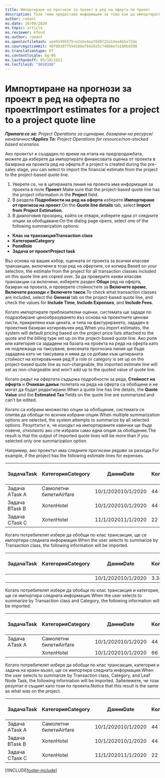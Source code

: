 ```yaml
---
title: Импортиране на прогнози за проект в ред на оферта по проект
description: Тази тема предоставя информация за това как да импортирате прогнози от проект за ред на оферта по проект.
author: rumant
ms.date: 10/09/2020
ms.topic: article
ms.reviewer: kfend
ms.author: rumant
ms.openlocfilehash: ae491495575ce2a5e4aaf0d8f22a14ea4b5e72de
ms.sourcegitcommit: 40f68387f594180af64a5e5c748b6efa188bd300
ms.translationtype: HT
ms.contentlocale: bg-BG
ms.lasthandoff: 05/10/2021
ms.locfileid: "6010188"
---
```

# <a name="import-estimates-for-a-project-to-a-project-quote-line"></a><span data-ttu-id="b8855-103">Импортиране на прогнози за проект в ред на оферта по проект</span><span class="sxs-lookup"><span data-stu-id="b8855-103">Import estimates for a project to a project quote line</span></span>

<span data-ttu-id="b8855-104">_**Прилага се за:** Project Operations за сценарии, базирани на ресурси/неналичност_</span><span class="sxs-lookup"><span data-stu-id="b8855-104">_**Applies To:** Project Operations for resource/non-stocked based scenarios_</span></span>


<span data-ttu-id="b8855-105">Ако проектът е създаден по време на етапа на предпродажбата, можете да изберете да импортирате финансовата оценка от проекта в базирана на проекта ред на оферта.</span><span class="sxs-lookup"><span data-stu-id="b8855-105">If a project is created during the pre-sales stage, you can select to import the financial estimate from the project to the project-based quote line.</span></span>

1. <span data-ttu-id="b8855-106">Уверете се, че в цитираната линия на проекта има информация за проекта в поле **Проект**.</span><span class="sxs-lookup"><span data-stu-id="b8855-106">Make sure that the project-based quote line has the project information in the **Project** field.</span></span>
2. <span data-ttu-id="b8855-107">В раздела **Подробности на ред на оферта** изберете **Импортиране от прогноза на проект**.</span><span class="sxs-lookup"><span data-stu-id="b8855-107">On the **Quote line details** tab, select **Import from Project Estimation**.</span></span>
3. <span data-ttu-id="b8855-108">В диалоговия прозорец, който се отваря, изберете една от следните опции за обобщаване:</span><span class="sxs-lookup"><span data-stu-id="b8855-108">On the dialog page opens, select one of the following summarization options:</span></span>

  - <span data-ttu-id="b8855-109">**Клас на транзакция**</span><span class="sxs-lookup"><span data-stu-id="b8855-109">**Transaction class**</span></span>
  - <span data-ttu-id="b8855-110">**Категория**</span><span class="sxs-lookup"><span data-stu-id="b8855-110">**Category**</span></span>
  - <span data-ttu-id="b8855-111">**Роля**</span><span class="sxs-lookup"><span data-stu-id="b8855-111">**Role**</span></span> 
  - <span data-ttu-id="b8855-112">**Задача от проект**</span><span class="sxs-lookup"><span data-stu-id="b8855-112">**Project task**</span></span>

<span data-ttu-id="b8855-113">Въз основа на вашия избор, оценката от проекта за всички класове транзакции, включени в този ред на офертите, се копира.</span><span class="sxs-lookup"><span data-stu-id="b8855-113">Based on your selection, the estimate from the project for all transaction classes included on this quote line are copied over.</span></span> <span data-ttu-id="b8855-114">За да проверите какви класове транзакции са включени, изберете раздел **Общи** ред на оферта, базиран на проекта, и проверете стойностите за **Включете време**, **Включете разходи** и **Включете такси**.</span><span class="sxs-lookup"><span data-stu-id="b8855-114">To check what transaction classes are included, select the **General** tab on the project-based quote line, and check the values for **Include Time**, **Include Expenses**, and **Include Fees**.</span></span>

<span data-ttu-id="b8855-115">Когато импортирате приблизителни оценки, системата ще зададе по подразбиране ценообразуването въз основа на проектните ценови листи, прикрепени към цената, и типа на фактурирането, зададен в проектния базиран котировъчен ред.</span><span class="sxs-lookup"><span data-stu-id="b8855-115">When you import estimates, the system will default pricing based on the project price lists attached to the quote and the billing type set up on the project-based quote line.</span></span> <span data-ttu-id="b8855-116">Ако роля или категория са зададени на базата на проекта на реда на оферта като не подлежаща на таксуване, внесената прогнозна линия ще бъде зададена като не таксувана и няма да се добави към цитираната стойност на котировъчния ред.</span><span class="sxs-lookup"><span data-stu-id="b8855-116">If a role or category is set up on the project-based quote line as non-chargeable, the imported estimate line will set as non-chargeable and won't add up to the quoted value of quote line.</span></span>

<span data-ttu-id="b8855-117">Когато редът на офертата съдържа подробности за реда, **Стойност на оферта** и **Очакван данък** полетата на реда на оферта са обобщени и не могат да бъдат редактирани.</span><span class="sxs-lookup"><span data-stu-id="b8855-117">When a quote line has line details, the **Quote Value** and the **Estimated Tax** fields on the quote line are summarized and can't be edited.</span></span>

<span data-ttu-id="b8855-118">Когато са избрани множество опции за обобщение, системата се опитва да обобщи по всички избрани опции.</span><span class="sxs-lookup"><span data-stu-id="b8855-118">When multiple summarization options are selected, the system attempts to summarize by all selected options.</span></span> <span data-ttu-id="b8855-119">Резултатът е, че изходът на импортираните кавички ще бъде повече, отколкото ако сте избрали само една опция за обобщение.</span><span class="sxs-lookup"><span data-stu-id="b8855-119">The result is that the output of imported quote lines will be more than if you selected only one summarization option.</span></span>

<span data-ttu-id="b8855-120">Например, ако проектът има следните прогнозни редове за разходи.</span><span class="sxs-lookup"><span data-stu-id="b8855-120">For example, if the project has the following estimate lines for expenses.</span></span>

| <span data-ttu-id="b8855-121">Задача</span><span class="sxs-lookup"><span data-stu-id="b8855-121">Task</span></span> | <span data-ttu-id="b8855-122">Категория</span><span class="sxs-lookup"><span data-stu-id="b8855-122">Category</span></span> | <span data-ttu-id="b8855-123">Данни</span><span class="sxs-lookup"><span data-stu-id="b8855-123">Date</span></span> | <span data-ttu-id="b8855-124">Количество</span><span class="sxs-lookup"><span data-stu-id="b8855-124">Quantity</span></span> | <span data-ttu-id="b8855-125">Единична цена</span><span class="sxs-lookup"><span data-stu-id="b8855-125">Unit price</span></span> | <span data-ttu-id="b8855-126">Количество</span><span class="sxs-lookup"><span data-stu-id="b8855-126">Amount</span></span> |
| --- | --- | --- | --- | --- | --- |
| <span data-ttu-id="b8855-127">Задача А</span><span class="sxs-lookup"><span data-stu-id="b8855-127">Task A</span></span> | <span data-ttu-id="b8855-128">Самолетни билети</span><span class="sxs-lookup"><span data-stu-id="b8855-128">Airfare</span></span> | <span data-ttu-id="b8855-129">10/1/2020</span><span class="sxs-lookup"><span data-stu-id="b8855-129">10/1/2020</span></span> | <span data-ttu-id="b8855-130">4</span><span class="sxs-lookup"><span data-stu-id="b8855-130">4</span></span> | <span data-ttu-id="b8855-131">400</span><span class="sxs-lookup"><span data-stu-id="b8855-131">400</span></span> | <span data-ttu-id="b8855-132">1600</span><span class="sxs-lookup"><span data-stu-id="b8855-132">1600</span></span> |
| <span data-ttu-id="b8855-133">Задача B</span><span class="sxs-lookup"><span data-stu-id="b8855-133">Task B</span></span> | <span data-ttu-id="b8855-134">Хотел</span><span class="sxs-lookup"><span data-stu-id="b8855-134">Hotel</span></span> | <span data-ttu-id="b8855-135">10/1/2020</span><span class="sxs-lookup"><span data-stu-id="b8855-135">10/1/2020</span></span> | <span data-ttu-id="b8855-136">4</span><span class="sxs-lookup"><span data-stu-id="b8855-136">4</span></span> | <span data-ttu-id="b8855-137">200</span><span class="sxs-lookup"><span data-stu-id="b8855-137">200</span></span> | <span data-ttu-id="b8855-138">800</span><span class="sxs-lookup"><span data-stu-id="b8855-138">800</span></span> |
| <span data-ttu-id="b8855-139">Задача C</span><span class="sxs-lookup"><span data-stu-id="b8855-139">Task C</span></span> | <span data-ttu-id="b8855-140">Хотел</span><span class="sxs-lookup"><span data-stu-id="b8855-140">Hotel</span></span> | <span data-ttu-id="b8855-141">11/1/2020</span><span class="sxs-lookup"><span data-stu-id="b8855-141">11/1/2020</span></span> | <span data-ttu-id="b8855-142">2</span><span class="sxs-lookup"><span data-stu-id="b8855-142">2</span></span> | <span data-ttu-id="b8855-143">200</span><span class="sxs-lookup"><span data-stu-id="b8855-143">200</span></span> | <span data-ttu-id="b8855-144">400</span><span class="sxs-lookup"><span data-stu-id="b8855-144">400</span></span> |

<span data-ttu-id="b8855-145">Когато потребителят избере да обобщи по клас трансакция, ще се импортира следната информация.</span><span class="sxs-lookup"><span data-stu-id="b8855-145">When the user selects to summarize by Transaction class, the following information will be imported.</span></span>

| <span data-ttu-id="b8855-146">Задача</span><span class="sxs-lookup"><span data-stu-id="b8855-146">Task</span></span> | <span data-ttu-id="b8855-147">Категория</span><span class="sxs-lookup"><span data-stu-id="b8855-147">Category</span></span> | <span data-ttu-id="b8855-148">Данни</span><span class="sxs-lookup"><span data-stu-id="b8855-148">Date</span></span> | <span data-ttu-id="b8855-149">Количество</span><span class="sxs-lookup"><span data-stu-id="b8855-149">Quantity</span></span> | <span data-ttu-id="b8855-150">Единична цена</span><span class="sxs-lookup"><span data-stu-id="b8855-150">Unit price</span></span> | <span data-ttu-id="b8855-151">Количество</span><span class="sxs-lookup"><span data-stu-id="b8855-151">Amount</span></span> |
| --- | --- | --- | --- | --- | --- |
| | | <span data-ttu-id="b8855-152">10/1/2020</span><span class="sxs-lookup"><span data-stu-id="b8855-152">10/1/2020</span></span> | <span data-ttu-id="b8855-153">3.34</span><span class="sxs-lookup"><span data-stu-id="b8855-153">3.34</span></span> | <span data-ttu-id="b8855-154">840</span><span class="sxs-lookup"><span data-stu-id="b8855-154">840</span></span> | <span data-ttu-id="b8855-155">2800</span><span class="sxs-lookup"><span data-stu-id="b8855-155">2800</span></span> |

<span data-ttu-id="b8855-156">Когато потребителят избере да обобщи по клас трансакция и категория, ще се импортира следната информация.</span><span class="sxs-lookup"><span data-stu-id="b8855-156">When the user selects to summarize by Transaction class and Category, the following information will be imported.</span></span>

| <span data-ttu-id="b8855-157">Задача</span><span class="sxs-lookup"><span data-stu-id="b8855-157">Task</span></span> | <span data-ttu-id="b8855-158">Категория</span><span class="sxs-lookup"><span data-stu-id="b8855-158">Category</span></span> | <span data-ttu-id="b8855-159">Данни</span><span class="sxs-lookup"><span data-stu-id="b8855-159">Date</span></span> | <span data-ttu-id="b8855-160">Количество</span><span class="sxs-lookup"><span data-stu-id="b8855-160">Quantity</span></span> | <span data-ttu-id="b8855-161">Единична цена</span><span class="sxs-lookup"><span data-stu-id="b8855-161">Unit price</span></span> | <span data-ttu-id="b8855-162">Количество</span><span class="sxs-lookup"><span data-stu-id="b8855-162">Amount</span></span> |
| --- | --- | --- | --- | --- | --- |
| <span data-ttu-id="b8855-163">Задача А</span><span class="sxs-lookup"><span data-stu-id="b8855-163">Task A</span></span> | <span data-ttu-id="b8855-164">Самолетни билети</span><span class="sxs-lookup"><span data-stu-id="b8855-164">Airfare</span></span> | <span data-ttu-id="b8855-165">10/1/2020</span><span class="sxs-lookup"><span data-stu-id="b8855-165">10/1/2020</span></span> | <span data-ttu-id="b8855-166">4</span><span class="sxs-lookup"><span data-stu-id="b8855-166">4</span></span> | <span data-ttu-id="b8855-167">400</span><span class="sxs-lookup"><span data-stu-id="b8855-167">400</span></span> | <span data-ttu-id="b8855-168">1600</span><span class="sxs-lookup"><span data-stu-id="b8855-168">1600</span></span> |
| | <span data-ttu-id="b8855-169">Хотел</span><span class="sxs-lookup"><span data-stu-id="b8855-169">Hotel</span></span> | <span data-ttu-id="b8855-170">10/1/2020</span><span class="sxs-lookup"><span data-stu-id="b8855-170">10/1/2020</span></span> | <span data-ttu-id="b8855-171">6</span><span class="sxs-lookup"><span data-stu-id="b8855-171">6</span></span> | <span data-ttu-id="b8855-172">200</span><span class="sxs-lookup"><span data-stu-id="b8855-172">200</span></span> | <span data-ttu-id="b8855-173">1200</span><span class="sxs-lookup"><span data-stu-id="b8855-173">1200</span></span> |

<span data-ttu-id="b8855-174">Когато потребителят избере да обобщи по клас трансакция, категория и задача на краен възел, ще се импортира следната информация.</span><span class="sxs-lookup"><span data-stu-id="b8855-174">When the user selects to summarize by Transaction class, Category, and Leaf Node Task, the following information will be imported.</span></span> <span data-ttu-id="b8855-175">Забележете, че този резултат е същият като този по проекта.</span><span class="sxs-lookup"><span data-stu-id="b8855-175">Notice that this result is the same as what was on the project.</span></span>

| <span data-ttu-id="b8855-176">Задача</span><span class="sxs-lookup"><span data-stu-id="b8855-176">Task</span></span> | <span data-ttu-id="b8855-177">Категория</span><span class="sxs-lookup"><span data-stu-id="b8855-177">Category</span></span> | <span data-ttu-id="b8855-178">Данни</span><span class="sxs-lookup"><span data-stu-id="b8855-178">Date</span></span> | <span data-ttu-id="b8855-179">Количество</span><span class="sxs-lookup"><span data-stu-id="b8855-179">Quantity</span></span> | <span data-ttu-id="b8855-180">Единична цена</span><span class="sxs-lookup"><span data-stu-id="b8855-180">Unit price</span></span> | <span data-ttu-id="b8855-181">Количество</span><span class="sxs-lookup"><span data-stu-id="b8855-181">Amount</span></span> |
| --- | --- | --- | --- | --- | --- |
| <span data-ttu-id="b8855-182">Задача А</span><span class="sxs-lookup"><span data-stu-id="b8855-182">Task A</span></span> | <span data-ttu-id="b8855-183">Самолетни билети</span><span class="sxs-lookup"><span data-stu-id="b8855-183">Airfare</span></span> | <span data-ttu-id="b8855-184">10/1/2020</span><span class="sxs-lookup"><span data-stu-id="b8855-184">10/1/2020</span></span> | <span data-ttu-id="b8855-185">4</span><span class="sxs-lookup"><span data-stu-id="b8855-185">4</span></span> | <span data-ttu-id="b8855-186">400</span><span class="sxs-lookup"><span data-stu-id="b8855-186">400</span></span> | <span data-ttu-id="b8855-187">1600</span><span class="sxs-lookup"><span data-stu-id="b8855-187">1600</span></span> |
| <span data-ttu-id="b8855-188">Задача B</span><span class="sxs-lookup"><span data-stu-id="b8855-188">Task B</span></span> | <span data-ttu-id="b8855-189">Хотел</span><span class="sxs-lookup"><span data-stu-id="b8855-189">Hotel</span></span> | <span data-ttu-id="b8855-190">10/1/2020</span><span class="sxs-lookup"><span data-stu-id="b8855-190">10/1/2020</span></span> | <span data-ttu-id="b8855-191">4</span><span class="sxs-lookup"><span data-stu-id="b8855-191">4</span></span> | <span data-ttu-id="b8855-192">200</span><span class="sxs-lookup"><span data-stu-id="b8855-192">200</span></span> | <span data-ttu-id="b8855-193">800</span><span class="sxs-lookup"><span data-stu-id="b8855-193">800</span></span> |
| <span data-ttu-id="b8855-194">Задача C</span><span class="sxs-lookup"><span data-stu-id="b8855-194">Task C</span></span> | <span data-ttu-id="b8855-195">Хотел</span><span class="sxs-lookup"><span data-stu-id="b8855-195">Hotel</span></span> | <span data-ttu-id="b8855-196">11/1/2020</span><span class="sxs-lookup"><span data-stu-id="b8855-196">11/1/2020</span></span> | <span data-ttu-id="b8855-197">2</span><span class="sxs-lookup"><span data-stu-id="b8855-197">2</span></span> | <span data-ttu-id="b8855-198">200</span><span class="sxs-lookup"><span data-stu-id="b8855-198">200</span></span> | <span data-ttu-id="b8855-199">400</span><span class="sxs-lookup"><span data-stu-id="b8855-199">400</span></span> |


[!INCLUDE[footer-include](../includes/footer-banner.md)]
